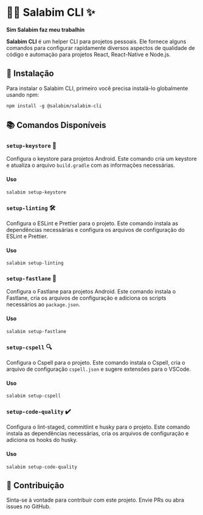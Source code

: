 # 🧙‍♂️ Salabim CLI ✨

**Sim Salabim faz meu trabalhin**

**Salabim CLI** é um helper CLI para projetos pessoais. Ele fornece alguns comandos para configurar rapidamente diversos aspectos de qualidade de código e automação para projetos React, React-Native e Node.js.

## 🚀 Instalação

Para instalar o Salabim CLI, primeiro você precisa instalá-lo globalmente usando npm:

```
npm install -g @salabim/salabim-cli
```

## 📚 Comandos Disponíveis

### `setup-keystore` 🔑

Configura o keystore para projetos Android. Este comando cria um keystore e atualiza o arquivo `build.gradle` com as informações necessárias.

#### Uso

```
salabim setup-keystore
```

### `setup-linting` 🛠️

Configura o ESLint e Prettier para o projeto. Este comando instala as dependências necessárias e configura os arquivos de configuração do ESLint e Prettier.

#### Uso

```
salabim setup-linting
```

### `setup-fastlane` 🚀

Configura o Fastlane para projetos Android. Este comando instala o Fastlane, cria os arquivos de configuração e adiciona os scripts necessários ao `package.json`.

#### Uso

```
salabim setup-fastlane
```

### `setup-cspell` 🔍

Configura o Cspell para o projeto. Este comando instala o Cspell, cria o arquivo de configuração `cspell.json` e sugere extensões para o VSCode.

#### Uso

```
salabim setup-cspell
```

### `setup-code-quality` ✔️

Configura o lint-staged, commitlint e husky para o projeto. Este comando instala as dependências necessárias, cria os arquivos de configuração e adiciona os hooks do husky.

#### Uso

```
salabim setup-code-quality
```

## 🤝 Contribuição

Sinta-se à vontade para contribuir com este projeto. Envie PRs ou abra issues no GitHub.
